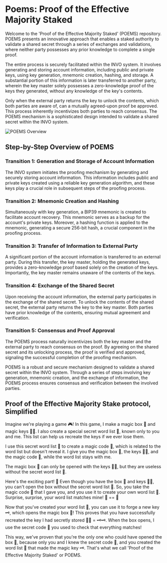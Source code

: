 # Poems: Proof of the Effective Majority Staked

Welcome to the 'Proof of the Effective Majority Staked' (POEMS) repository. POEMS presents an innovative approach that enables a staked authority to validate a shared secret through a series of exchanges and validations, where neither party possesses any prior knowledge to complete a single proof.

The entire process is securely facilitated within the INVO system. It involves generating and storing account information, including public and private keys, using key generation, mnemonic creation, hashing, and storage. A substantial portion of this information is later transferred to another party, wherein the key master solely possesses a zero-knowledge proof of the keys they generated, without any knowledge of the key's contents.

Only when the external party returns the key to unlock the contents, which both parties are aware of, can a mutually agreed-upon proof be approved. This process inherently incentivizes both parties to reach consensus. The POEMS mechanism is a sophisticated design intended to validate a shared secret within the INVO system.

![POEMS Overview](https://github.com/Invo-Technologies/poems/assets/43707795/08d7559e-9161-47f5-a263-307faed2f3cc)

## Step-by-Step Overview of POEMS

### Transition 1: Generation and Storage of Account Information

The INVO system initiates the proofing mechanism by generating and securely storing account information. This information includes public and private keys created using a reliable key generation algorithm, and these keys play a crucial role in subsequent steps of the proofing process.

### Transition 2: Mnemonic Creation and Hashing

Simultaneously with key generation, a BIP39 mnemonic is created to facilitate account recovery. This mnemonic serves as a backup for the account's private keys. Moreover, a hashing function is applied to the mnemonic, generating a secure 256-bit hash, a crucial component in the proofing process.

### Transition 3: Transfer of Information to External Party

A significant portion of the account information is transferred to an external party. During this transfer, the key master, holding the generated keys, provides a zero-knowledge proof based solely on the creation of the keys. Importantly, the key master remains unaware of the contents of the keys.

### Transition 4: Exchange of the Shared Secret

Upon receiving the account information, the external party participates in the exchange of the shared secret. To unlock the contents of the shared secret, the external party returns the key to the key master. Both parties have prior knowledge of the contents, ensuring mutual agreement and verification.

### Transition 5: Consensus and Proof Approval

The POEMS process naturally incentivizes both the key master and the external party to reach consensus on the proof. By agreeing on the shared secret and its unlocking process, the proof is verified and approved, signaling the successful completion of the proofing mechanism.

POEMS is a robust and secure mechanism designed to validate a shared secret within the INVO system. Through a series of steps involving key generation, mnemonic creation, and the exchange of information, the POEMS process ensures consensus and verification between the involved parties.

## Proof of the Effective Majority Stake protocol, Simplified

Imagine we're playing a game 🎮! In this game, I make a magic box 🎁 and magic keys 🔑🔑. I also create a special secret word list 📜, known only to you and me. This list can help us recreate the keys if we ever lose them.

I use this secret word list 📜 to create a magic code 🍭, which is related to the word list but doesn't reveal it. I give you the magic box 🎁, the keys 🔑🔑, and the magic code 🍭, while the word list stays with me.

The magic box 🎁 can only be opened with the keys 🔑🔑, but they are useless without the secret word list 📜.

Here's the exciting part! 🎉 Even though you have the box 🎁 and keys 🔑🔑, you can't open the box without the secret word list 📜. So, you take the magic code 🍭 that I gave you, and you use it to create your own word list 📃. Surprise, surprise, your word list matches mine! 📜 == 📃

Now that you've created your word list 📃, you can use it to forge a new key 🗝️, which opens the magic box 🎁! This proves that you have successfully recreated the key I had secretly stored 🔑🔑 = 🗝️🗝️. When the box opens, I use the secret code 🍭 you used to check that everything matches!

This way, we've proven that you're the only one who could have opened the box 🎁, because only you and I knew the secret code 🍭, and you created the word list 📃 that made the magic key 🗝️. That's what we call 'Proof of the Effective Majority Staked' or POEMS.